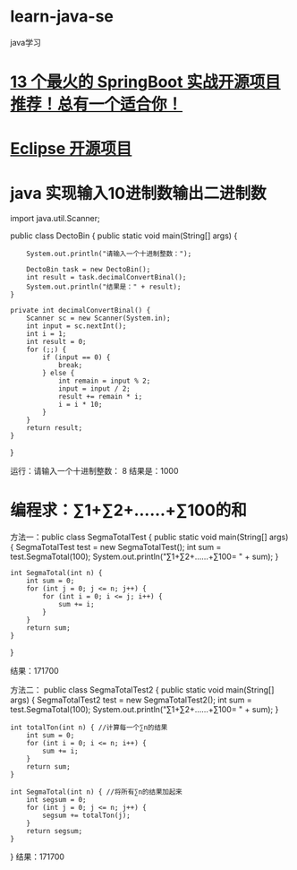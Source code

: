 # learn-java-se

java学习
# <a href="https://juejin.cn/post/6844904071145455624">13 个最火的 SpringBoot 实战开源项目推荐！总有一个适合你！</a>
# <a href="https://projects.eclipse.org/">Eclipse 开源项目</a>
# java 实现输入10进制数输出二进制数
import java.util.Scanner;

public class DectoBin {
    public static void main(String[] args) {

        System.out.println("请输入一个十进制整数：");

        DectoBin task = new DectoBin();
        int result = task.decimalConvertBinal();
        System.out.println("结果是：" + result);
    }

    private int decimalConvertBinal() {
        Scanner sc = new Scanner(System.in);
        int input = sc.nextInt();
        int i = 1;
        int result = 0;
        for (;;) {
            if (input == 0) {
                break;
            } else {
                int remain = input % 2;
                input = input / 2;
                result += remain * i;
                i = i * 10;
            }
        }
        return result;
    }

}

运行：请输入一个十进制整数：
8
结果是：1000

#  编程求：∑1+∑2+……+∑100的和
方法一：public class SegmaTotalTest {
    public static void main(String[] args) {
        SegmaTotalTest test = new SegmaTotalTest();
        int sum = test.SegmaTotal(100);
        System.out.println("∑1+∑2+……+∑100= " + sum);
    }

    int SegmaTotal(int n) {
        int sum = 0;
        for (int j = 0; j <= n; j++) {
            for (int i = 0; i <= j; i++) {
                sum += i;
            }
        }
        return sum;
    }
}

结果：171700

方法二：
public class SegmaTotalTest2 {
    public static void main(String[] args) {
        SegmaTotalTest2 test = new SegmaTotalTest2();
        int sum = test.SegmaTotal(100);
        System.out.println("∑1+∑2+……+∑100= " + sum);
    }

    int totalTon(int n) { //计算每一个∑n的结果
        int sum = 0;
        for (int i = 0; i <= n; i++) {
            sum += i;
        }
        return sum;
    }

    int SegmaTotal(int n) { //将所有∑n的结果加起来
        int segsum = 0;
        for (int j = 0; j <= n; j++) {
            segsum += totalTon(j);
        }
        return segsum;
    }
}
结果：171700


